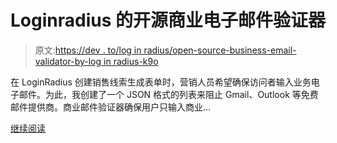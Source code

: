 # Loginradius 的开源商业电子邮件验证器

> 原文:[https://dev . to/log in radius/open-source-business-email-validator-by-log in radius-k9o](https://dev.to/loginradius/open-source-business-email-validator-by-loginradius-k9o)

在 LoginRadius 创建销售线索生成表单时，营销人员希望确保访问者输入业务电子邮件。为此，我创建了一个 JSON 格式的列表来阻止 Gmail、Outlook 等免费邮件提供商。商业邮件验证器确保用户只输入商业…

[继续阅读](https://www.loginradius.com/engineering/blog/open-source-business-email-validator-by-loginradius/)
